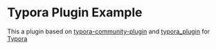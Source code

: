 # Typora Plugin Example

This a plugin based on 
[typora-community-plugin](https://github.com/typora-community-plugin/typora-community-plugin) 
and 
[typora_plugin](https://github.com/obgnail/typora_plugin) 
for [Typora](https://typora.io)

